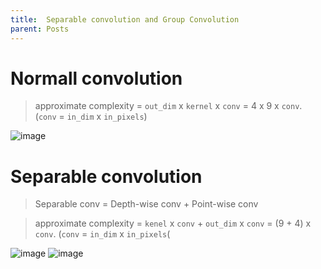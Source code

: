 ```yaml
---
title:  Separable convolution and Group Convolution
parent: Posts
---
```

# Normall convolution
> approximate complexity = `out_dim` x `kernel` x `conv` = 4 x 9 x `conv`. (`conv` = `in_dim` x `in_pixels`)

![image](https://user-images.githubusercontent.com/42603768/166188612-a891d975-751b-468b-a13d-3c444886d64d.png)

# Separable convolution
> Separable conv = Depth-wise conv + Point-wise conv

> approximate complexity = `kenel` x `conv` + `out_dim` x `conv` = (9 + 4) x `conv`. (`conv` = `in_dim` x `in_pixels`(

![image](https://user-images.githubusercontent.com/42603768/166188714-ed4ee442-eac7-4f18-9a02-a3050fad6808.png)
![image](https://user-images.githubusercontent.com/42603768/166188723-55e732d3-76f0-4183-9f09-23762bfab2c0.png)
